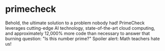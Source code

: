 # primecheck
Behold, the ultimate solution to a problem nobody had! PrimeCheck leverages cutting-edge AI technology, state-of-the-art cloud computing, and approximately 12,000% more code than necessary to answer that burning question: "Is this number prime?" Spoiler alert: Math teachers hate us!
